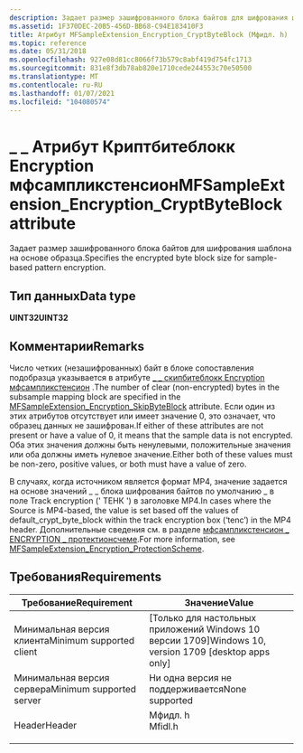 ```yaml
---
description: Задает размер зашифрованного блока байтов для шифрования шаблона на основе образца.
ms.assetid: 1F370DEC-20B5-456D-BB68-C94E183410F3
title: Атрибут MFSampleExtension_Encryption_CryptByteBlock (Мфидл. h)
ms.topic: reference
ms.date: 05/31/2018
ms.openlocfilehash: 927e08d81cc8066f73b579c8abf419d754fc1713
ms.sourcegitcommit: 831e8f3db78ab820e1710cede244553c70e50500
ms.translationtype: MT
ms.contentlocale: ru-RU
ms.lasthandoff: 01/07/2021
ms.locfileid: "104080574"
---
```

# <a name="mfsampleextension_encryption_cryptbyteblock-attribute"></a><span data-ttu-id="3cb31-103">\_ \_ Атрибут Криптбитеблокк Encryption мфсампликстенсион</span><span class="sxs-lookup"><span data-stu-id="3cb31-103">MFSampleExtension\_Encryption\_CryptByteBlock attribute</span></span>

<span data-ttu-id="3cb31-104">Задает размер зашифрованного блока байтов для шифрования шаблона на основе образца.</span><span class="sxs-lookup"><span data-stu-id="3cb31-104">Specifies the encrypted byte block size for sample-based pattern encryption.</span></span>

## <a name="data-type"></a><span data-ttu-id="3cb31-105">Тип данных</span><span class="sxs-lookup"><span data-stu-id="3cb31-105">Data type</span></span>

<span data-ttu-id="3cb31-106">**UINT32**</span><span class="sxs-lookup"><span data-stu-id="3cb31-106">**UINT32**</span></span>

## <a name="remarks"></a><span data-ttu-id="3cb31-107">Комментарии</span><span class="sxs-lookup"><span data-stu-id="3cb31-107">Remarks</span></span>

<span data-ttu-id="3cb31-108">Число четких (незашифрованных) байт в блоке сопоставления подобразца указывается в атрибуте [ \_ \_ скипбитеблокк Encryption мфсампликстенсион](mfsampleextension-encryption-skipbyteblock.md) .</span><span class="sxs-lookup"><span data-stu-id="3cb31-108">The number of clear (non-encrypted) bytes in the subsample mapping block are specified in the [MFSampleExtension\_Encryption\_SkipByteBlock](mfsampleextension-encryption-skipbyteblock.md) attribute.</span></span> <span data-ttu-id="3cb31-109">Если один из этих атрибутов отсутствует или имеет значение 0, это означает, что образец данных не зашифрован.</span><span class="sxs-lookup"><span data-stu-id="3cb31-109">If either of these attributes are not present or have a value of 0, it means that the sample data is not encrypted.</span></span> <span data-ttu-id="3cb31-110">Оба этих значения должны быть ненулевыми, положительные значения или оба должны иметь нулевое значение.</span><span class="sxs-lookup"><span data-stu-id="3cb31-110">Either both of these values must be non-zero, positive values, or both must have a value of zero.</span></span>

<span data-ttu-id="3cb31-111">В случаях, когда источником является формат MP4, значение задается на основе значений \_ \_ блока шифрования байтов по умолчанию \_ в поле Track encryption (' ТЕНК ') в заголовке MP4.</span><span class="sxs-lookup"><span data-stu-id="3cb31-111">In cases where the Source is MP4-based, the value is set based off the values of default\_crypt\_byte\_block within the track encryption box (‘tenc’) in the MP4 header.</span></span> <span data-ttu-id="3cb31-112">Дополнительные сведения см. в разделе [мфсампликстенсион \_ ENCRYPTION \_ протектионсчеме](mfsampleextension-encryption-protectionscheme.md).</span><span class="sxs-lookup"><span data-stu-id="3cb31-112">For more information, see [MFSampleExtension\_Encryption\_ProtectionScheme](mfsampleextension-encryption-protectionscheme.md).</span></span>

## <a name="requirements"></a><span data-ttu-id="3cb31-113">Требования</span><span class="sxs-lookup"><span data-stu-id="3cb31-113">Requirements</span></span>



| <span data-ttu-id="3cb31-114">Требование</span><span class="sxs-lookup"><span data-stu-id="3cb31-114">Requirement</span></span> | <span data-ttu-id="3cb31-115">Значение</span><span class="sxs-lookup"><span data-stu-id="3cb31-115">Value</span></span> |
|-------------------------------------|------------------------------------------------------------------------------------|
| <span data-ttu-id="3cb31-116">Минимальная версия клиента</span><span class="sxs-lookup"><span data-stu-id="3cb31-116">Minimum supported client</span></span><br/> | <span data-ttu-id="3cb31-117">\[Только для настольных приложений Windows 10 версии 1709\]</span><span class="sxs-lookup"><span data-stu-id="3cb31-117">Windows 10, version 1709 \[desktop apps only\]</span></span><br/>                          |
| <span data-ttu-id="3cb31-118">Минимальная версия сервера</span><span class="sxs-lookup"><span data-stu-id="3cb31-118">Minimum supported server</span></span><br/> | <span data-ttu-id="3cb31-119">Ни одна версия не поддерживается</span><span class="sxs-lookup"><span data-stu-id="3cb31-119">None supported</span></span><br/>                                                          |
| <span data-ttu-id="3cb31-120">Header</span><span class="sxs-lookup"><span data-stu-id="3cb31-120">Header</span></span><br/>                   | <dl> <span data-ttu-id="3cb31-121"><dt>Мфидл. h</dt></span><span class="sxs-lookup"><span data-stu-id="3cb31-121"><dt>Mfidl.h</dt></span></span> </dl> |



 

 




